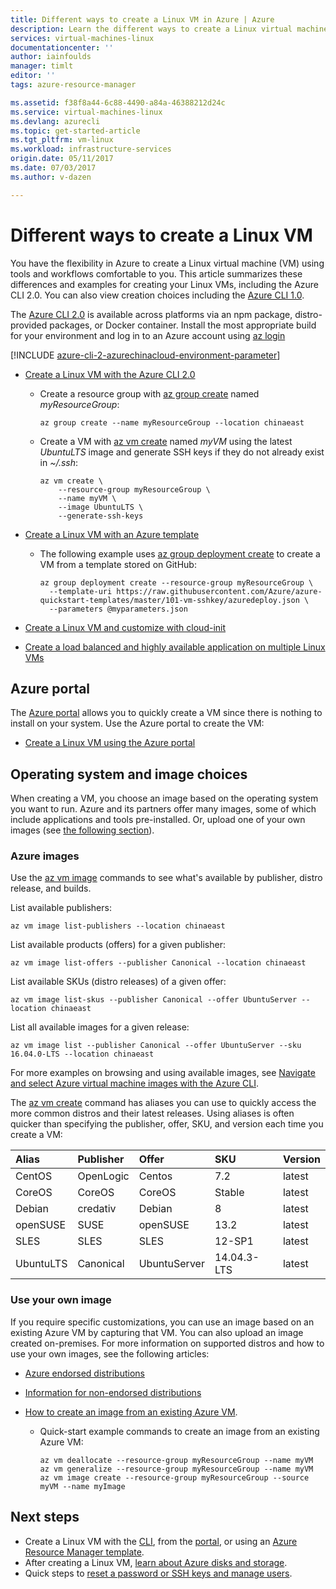 ```yaml
---
title: Different ways to create a Linux VM in Azure | Azure
description: Learn the different ways to create a Linux virtual machine on Azure, including links to tools and tutorials for each method.
services: virtual-machines-linux
documentationcenter: ''
author: iainfoulds
manager: timlt
editor: ''
tags: azure-resource-manager

ms.assetid: f38f8a44-6c88-4490-a84a-46388212d24c
ms.service: virtual-machines-linux
ms.devlang: azurecli
ms.topic: get-started-article
ms.tgt_pltfrm: vm-linux
ms.workload: infrastructure-services
origin.date: 05/11/2017
ms.date: 07/03/2017
ms.author: v-dazen

---
```

# Different ways to create a Linux VM
You have the flexibility in Azure to create a Linux virtual machine (VM) using tools and workflows comfortable to you. This article summarizes these differences and examples for creating your Linux VMs, including the Azure CLI 2.0. You can also view creation choices including the [Azure CLI 1.0](creation-choices-nodejs.md).

The [Azure CLI 2.0](https://docs.microsoft.com/cli/azure/install-az-cli2) is available across platforms via an npm package, distro-provided packages, or Docker container. Install the most appropriate build for your environment and log in to an Azure account using [az login](https://docs.microsoft.com/cli/azure/#login)

[!INCLUDE [azure-cli-2-azurechinacloud-environment-parameter](../../../includes/azure-cli-2-azurechinacloud-environment-parameter.md)]

* [Create a Linux VM with the Azure CLI 2.0](quick-create-cli.md)

  * Create a resource group with [az group create](https://docs.microsoft.com/cli/azure/group#create) named *myResourceGroup*: 

    ```azurecli
    az group create --name myResourceGroup --location chinaeast
    ```

  * Create a VM with [az vm create](https://docs.microsoft.com/cli/azure/vm#create) named *myVM* using the latest *UbuntuLTS* image and generate SSH keys if they do not already exist in *~/.ssh*:

    ```azurecli
    az vm create \
        --resource-group myResourceGroup \
        --name myVM \
        --image UbuntuLTS \
        --generate-ssh-keys
    ```

* [Create a Linux VM with an Azure template](create-ssh-secured-vm-from-template.md)

  * The following example uses [az group deployment create](https://docs.microsoft.com/cli/azure/group/deployment#create) to create a VM from a template stored on GitHub:

    ```azurecli
    az group deployment create --resource-group myResourceGroup \ 
      --template-uri https://raw.githubusercontent.com/Azure/azure-quickstart-templates/master/101-vm-sshkey/azuredeploy.json \
      --parameters @myparameters.json
    ```
* [Create a Linux VM and customize with cloud-init](tutorial-automate-vm-deployment.md)

* [Create a load balanced and highly available application on multiple Linux VMs](tutorial-load-balancer.md)

## Azure portal
The [Azure portal](https://portal.azure.cn) allows you to quickly create a VM since there is nothing to install on your system. Use the Azure portal to create the VM:

* [Create a Linux VM using the Azure portal](quick-create-portal.md) 

## Operating system and image choices
When creating a VM, you choose an image based on the operating system you want to run. Azure and its partners offer many images, some of which include applications and tools pre-installed. Or, upload one of your own images (see [the following section](#use-your-own-image)).

### Azure images
Use the [az vm image](https://docs.microsoft.com/cli/azure/vm/image) commands to see what's available by publisher, distro release, and builds.

List available publishers:

```azurecli
az vm image list-publishers --location chinaeast
```

List available products (offers) for a given publisher:

```azurecli
az vm image list-offers --publisher Canonical --location chinaeast
```

List available SKUs (distro releases) of a given offer:

```azurecli
az vm image list-skus --publisher Canonical --offer UbuntuServer --location chinaeast
```

List all available images for a given release:

```azurecli
az vm image list --publisher Canonical --offer UbuntuServer --sku 16.04.0-LTS --location chinaeast
```

For more examples on browsing and using available images, see [Navigate and select Azure virtual machine images with the Azure CLI](cli-ps-findimage.md).

The [az vm create](https://docs.microsoft.com/cli/azure/vm#create) command has aliases you can use to quickly access the more common distros and their latest releases. Using aliases is often quicker than specifying the publisher, offer, SKU, and version each time you create a VM:

| Alias | Publisher | Offer | SKU | Version |
|:--- |:--- |:--- |:--- |:--- |
| CentOS |OpenLogic |Centos |7.2 |latest |
| CoreOS |CoreOS |CoreOS |Stable |latest |
| Debian |credativ |Debian |8 |latest |
| openSUSE |SUSE |openSUSE |13.2 |latest |
| SLES |SLES |SLES |12-SP1 |latest |
| UbuntuLTS |Canonical |UbuntuServer |14.04.3-LTS |latest |

### Use your own image
If you require specific customizations, you can use an image based on an existing Azure VM by capturing that VM. You can also upload an image created on-premises. For more information on supported distros and how to use your own images, see the following articles:

* [Azure endorsed distributions](endorsed-distros.md)
* [Information for non-endorsed distributions](create-upload-generic.md)
* [How to create an image from an existing Azure VM](tutorial-custom-images.md).

  * Quick-start example commands to create an image from an existing Azure VM:

    ```azurecli
    az vm deallocate --resource-group myResourceGroup --name myVM
    az vm generalize --resource-group myResourceGroup --name myVM
    az vm image create --resource-group myResourceGroup --source myVM --name myImage
    ```

## Next steps
* Create a Linux VM with the [CLI](quick-create-cli.md), from the [portal](quick-create-portal.md), or using an [Azure Resource Manager template](../windows/cli-deploy-templates.md).
* After creating a Linux VM, [learn about Azure disks and storage](tutorial-manage-disks.md).
* Quick steps to [reset a password or SSH keys and manage users](using-vmaccess-extension.md).
